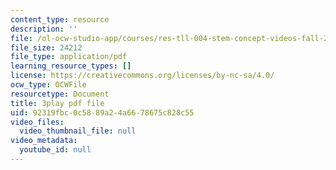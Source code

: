 ```yaml
---
content_type: resource
description: ''
file: /ol-ocw-studio-app/courses/res-tll-004-stem-concept-videos-fall-2013/92319fbc0c5889a24a6678675c828c55_3gxNrc_EEN8.pdf
file_size: 24212
file_type: application/pdf
learning_resource_types: []
license: https://creativecommons.org/licenses/by-nc-sa/4.0/
ocw_type: OCWFile
resourcetype: Document
title: 3play pdf file
uid: 92319fbc-0c58-89a2-4a66-78675c828c55
video_files:
  video_thumbnail_file: null
video_metadata:
  youtube_id: null
---
```

